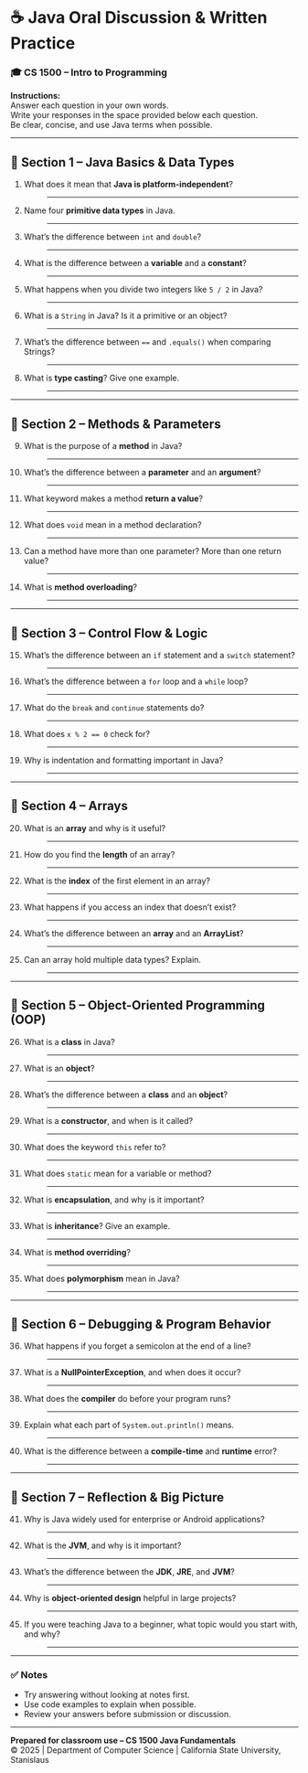 # ☕ Java Oral Discussion & Written Practice
### 🎓 CS 1500 – Intro to Programming

**Instructions:**  
Answer each question in your own words.  
Write your responses in the space provided below each question.  
Be clear, concise, and use Java terms when possible.

---

## 🔹 Section 1 – Java Basics & Data Types

1. What does it mean that **Java is platform-independent**?
   > ___

2. Name four **primitive data types** in Java.
   > ___

3. What’s the difference between `int` and `double`?
   > ___

4. What is the difference between a **variable** and a **constant**?
   > ___

5. What happens when you divide two integers like `5 / 2` in Java?
   > ___

6. What is a `String` in Java? Is it a primitive or an object?
   > ___

7. What’s the difference between `==` and `.equals()` when comparing Strings?
   > ___

8. What is **type casting**? Give one example.
   > ___

---

## 🔹 Section 2 – Methods & Parameters

9. What is the purpose of a **method** in Java?
   > ___

10. What’s the difference between a **parameter** and an **argument**?
    > ___

11. What keyword makes a method **return a value**?
    > ___

12. What does `void` mean in a method declaration?
    > ___

13. Can a method have more than one parameter? More than one return value?
    > ___

14. What is **method overloading**?
    > ___

---

## 🔹 Section 3 – Control Flow & Logic

15. What’s the difference between an `if` statement and a `switch` statement?
    > ___

16. What’s the difference between a `for` loop and a `while` loop?
    > ___

17. What do the `break` and `continue` statements do?
    > ___

18. What does `x % 2 == 0` check for?
    > ___

19. Why is indentation and formatting important in Java?
    > ___

---

## 🔹 Section 4 – Arrays

20. What is an **array** and why is it useful?
    > ___

21. How do you find the **length** of an array?
    > ___

22. What is the **index** of the first element in an array?
    > ___

23. What happens if you access an index that doesn’t exist?
    > ___

24. What’s the difference between an **array** and an **ArrayList**?
    > ___

25. Can an array hold multiple data types? Explain.
    > ___

---

## 🔹 Section 5 – Object-Oriented Programming (OOP)

26. What is a **class** in Java?
    > ___

27. What is an **object**?
    > ___

28. What’s the difference between a **class** and an **object**?
    > ___

29. What is a **constructor**, and when is it called?
    > ___

30. What does the keyword `this` refer to?
    > ___

31. What does `static` mean for a variable or method?
    > ___

32. What is **encapsulation**, and why is it important?
    > ___

33. What is **inheritance**? Give an example.
    > ___

34. What is **method overriding**?
    > ___

35. What does **polymorphism** mean in Java?
    > ___

---

## 🔹 Section 6 – Debugging & Program Behavior

36. What happens if you forget a semicolon at the end of a line?
    > ___

37. What is a **NullPointerException**, and when does it occur?
    > ___

38. What does the **compiler** do before your program runs?
    > ___

39. Explain what each part of `System.out.println()` means.
    > ___

40. What is the difference between a **compile-time** and **runtime** error?
    > ___

---

## 🔹 Section 7 – Reflection & Big Picture

41. Why is Java widely used for enterprise or Android applications?
    > ___

42. What is the **JVM**, and why is it important?
    > ___

43. What’s the difference between the **JDK**, **JRE**, and **JVM**?
    > ___

44. Why is **object-oriented design** helpful in large projects?
    > ___

45. If you were teaching Java to a beginner, what topic would you start with, and why?
    > ___

---

### ✅ Notes
- Try answering without looking at notes first.
- Use code examples to explain when possible.
- Review your answers before submission or discussion.

---

**Prepared for classroom use – CS 1500 Java Fundamentals**  
© 2025 | Department of Computer Science | California State University, Stanislaus
